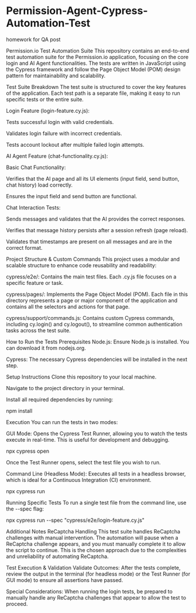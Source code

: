 # Permission-Agent-Cypress-Automation-Test
homework for QA post


Permission.io Test Automation Suite
This repository contains an end-to-end test automation suite for the Permission.io application, focusing on the core login and AI Agent functionalities. The tests are written in JavaScript using the Cypress framework and follow the Page Object Model (POM) design pattern for maintainability and scalability.

Test Suite Breakdown
The test suite is structured to cover the key features of the application. Each test path is a separate file, making it easy to run specific tests or the entire suite.

Login Feature (login-feature.cy.js):

Tests successful login with valid credentials.

Validates login failure with incorrect credentials.

Tests account lockout after multiple failed login attempts.

AI Agent Feature (chat-functionality.cy.js):

Basic Chat Functionality:

Verifies that the AI page and all its UI elements (input field, send button, chat history) load correctly.

Ensures the input field and send button are functional.

Chat Interaction Tests:

Sends messages and validates that the AI provides the correct responses.

Verifies that message history persists after a session refresh (page reload).

Validates that timestamps are present on all messages and are in the correct format.

Project Structure & Custom Commands
This project uses a modular and scalable structure to enhance code reusability and readability:

cypress/e2e/: Contains the main test files. Each .cy.js file focuses on a specific feature or task.

cypress/pages/: Implements the Page Object Model (POM). Each file in this directory represents a page or major component of the application and contains all the selectors and actions for that page.

cypress/support/commands.js: Contains custom Cypress commands, including cy.login() and cy.logout(), to streamline common authentication tasks across the test suite.

How to Run the Tests
Prerequisites
Node.js: Ensure Node.js is installed. You can download it from nodejs.org.

Cypress: The necessary Cypress dependencies will be installed in the next step.

Setup Instructions
Clone this repository to your local machine.

Navigate to the project directory in your terminal.

Install all required dependencies by running:

npm install

Execution
You can run the tests in two modes:

GUI Mode: Opens the Cypress Test Runner, allowing you to watch the tests execute in real-time. This is useful for development and debugging.

npx cypress open

Once the Test Runner opens, select the test file you wish to run.

Command Line (Headless Mode): Executes all tests in a headless browser, which is ideal for a Continuous Integration (CI) environment.

npx cypress run

Running Specific Tests
To run a single test file from the command line, use the --spec flag:

npx cypress run --spec "cypress/e2e/login-feature.cy.js"


Additional Notes
ReCaptcha Handling
This test suite handles ReCaptcha challenges with manual intervention. The automation will pause when a ReCaptcha challenge appears, and you must manually complete it to allow the script to continue. This is the chosen approach due to the complexities and unreliability of automating ReCaptcha.

Test Execution & Validation
Validate Outcomes: After the tests complete, review the output in the terminal (for headless mode) or the Test Runner (for GUI mode) to ensure all assertions have passed.

Special Considerations: When running the login tests, be prepared to manually handle any ReCaptcha challenges that appear to allow the test to proceed.

